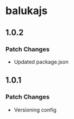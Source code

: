 # balukajs

## 1.0.2

### Patch Changes

- Updated package.json

## 1.0.1

### Patch Changes

- Versioning config
